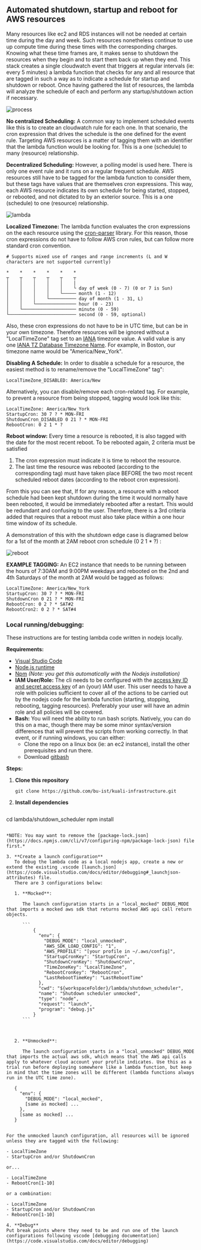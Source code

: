 ## Automated shutdown, startup and reboot for AWS resources

Many resources like ec2 and RDS instances will not be needed at certain time during the day and week.
Such resources nonetheless continue to use up compute time during these times with the corresponding charges.
Knowing what these time frames are, it makes sense to shutdown the resources when they begin and to start them back up when they end.
This stack creates a single cloudwatch event that triggers at regular intervals (ie: every 5 minutes) a lambda function that checks for any and all resource that are tagged in such a way as to indicate a schedule for startup and shutdown or reboot.
Once having gathered the list of resources, the lambda will analyze the schedule of each and perform any startup/shutdown action if necessary.

![process](./process.png)

**No centralized Scheduling:** 
A common way to implement scheduled events like this is to create an cloudwatch rule for each one. In that scenario, the cron expression that drives the schedule is the one defined for the event rule. Targeting AWS resources is a matter of tagging them with an identifier that the lambda function would be looking for. This is a one (schedule) to many (resource) relationship.

**Decentralized Scheduling:** 
However, a polling model is used here. There is only one event rule and it runs on a regular frequent schedule. AWS resources still have to be tagged for the lambda function to consider them, but these tags have values that are themselves cron expressions. This way, each AWS resource indicates its own schedule for being started, stopped, or rebooted, and not dictated to by an exterior source.
This is a one (schedule) to one (resource) relationship.

![lambda](./lambda.png)

**Localized Timezone:** 
The lambda function evaluates the cron expressions on the each resource using the [cron-parser](https://www.npmjs.com/package/cron-parser) library. For this reason, those cron expressions do not have to follow AWS cron rules, but can follow more standard cron convention.

```
# Supports mixed use of ranges and range increments (L and W characters are not supported currently)

*    *    *    *    *    *
┬    ┬    ┬    ┬    ┬    ┬
│    │    │    │    │    |
│    │    │    │    │    └ day of week (0 - 7) (0 or 7 is Sun)
│    │    │    │    └───── month (1 - 12)
│    │    │    └────────── day of month (1 - 31, L)
│    │    └─────────────── hour (0 - 23)
│    └──────────────────── minute (0 - 59)
└───────────────────────── second (0 - 59, optional)
```

Also, these cron expressions do not have to be in UTC time, but can be in your own timezone.
Therefore resources will be ignored without a "LocalTimeZone" tag set to an [IANA](https://www.iana.org/time-zones) timezone value. A valid value is any one [IANA TZ Database Timezone Name](https://en.wikipedia.org/wiki/List_of_tz_database_time_zones). For example, in Boston, our timezone name would be "America/New_York".

**Disabling A Schedule:** 
In order to disable a schedule for a resource, the easiest method is to rename/remove the "LocalTimeZone" tag":

```
LocalTimeZone_DISABLED: America/New
```

Alternatively, you can disable/remove each cron-related tag. For example, to prevent a resource from being stopped, tagging would look like this:

```
LocalTimeZone: America/New_York
StartupCron: 30 7 ? * MON-FRI
ShutdownCron_DISABLED 0 21 ? * MON-FRI
RebootCron: 0 2 1 * ?
```

**Reboot window:**
Every time a resource is rebooted, it is also tagged with the date for the most recent reboot.
To be rebooted again, 2 criteria must be satisfied

1. The cron expression must indicate it is time to reboot the resource.
2. The last time the resource was rebooted (according to the corresponding tag) must have taken place BEFORE the two most recent scheduled reboot dates (according to the reboot cron expression).

From this you can see that, If for any reason, a resource with a reboot schedule had been kept shutdown during the time it would normally have been rebooted, it would be immediately rebooted after a restart. This would be redundant and confusing to the user.
Therefore, there is a 3rd criteria added that requires that a reboot must also take place within a one hour time window of its schedule.

A demonstration of this with the shutdown edge case is diagramed below for a 1st of the month at 2AM reboot cron schedule (0 2 1 * ?) :

![reboot](./reboot.png)





**EXAMPLE TAGGING:**
An EC2 instance that needs to be running between the hours of 7:30AM and 9:00PM weekdays and rebooted on the 2nd and 4th Saturdays of the month at 2AM would be tagged as follows:

```
LocalTimeZone: America/New_York
StartupCron: 30 7 ? * MON-FRI
ShutdownCron 0 21 ? * MON-FRI
RebootCron: 0 2 ? * SAT#2
RebootCron2: 0 2 ? * SAT#4 
```



### Local running/debugging:

These instructions are for testing lambda code written in nodejs locally.

**Requirements:**

- [Visual Studio Code](https://code.visualstudio.com/download)
- [Node.js runtime](https://nodejs.org/en/download/)
- [Npm](https://www.npmjs.com/get-npm) *(Note: you get this automatically with the Nodejs installation)*
- **IAM User/Role:**
  The cli needs to be configured with the [access key ID and secret access key](https://docs.aws.amazon.com/general/latest/gr/aws-sec-cred-types.html#access-keys-and-secret-access-keys) of an (your) IAM user. This user needs to have a role with policies sufficient to cover all of the actions to be carried out by the nodejs code for the lambda function (starting, stopping, rebooting, tagging resources). Preferably your user will have an admin role and all policies will be covered.
- **Bash:**
  You will need the ability to run bash scripts. Natively, you can do this on a mac, though there may be some minor syntax/version differences that will prevent the scripts from working correctly. In that event, or if running windows, you can either:
  - Clone the repo on a linux box (ie: an ec2 instance), install the other prerequisites and run there.
  - Download [gitbash](https://git-scm.com/downloads)

**Steps:**

1. **Clone this repository**

   ```
   git clone https://github.com/bu-ist/kuali-infrastructure.git
   ```

2. **Install dependencies**
   
   ```
cd lambda/shutdown_scheduler
   npm install
```
   
*NOTE: You may want to remove the [package-lock.json](https://docs.npmjs.com/cli/v7/configuring-npm/package-lock-json) file first.*
   
3. **Create a launch configuration**
   To debug the lambda code as a local nodejs app, create a new or extend the existing .vscode [launch.json](https://code.visualstudio.com/docs/editor/debugging#_launchjson-attributes) file.
   There are 3 configurations below:

   1. **Mocked**: 

      The launch configuration starts in a "local_mocked" DEBUG_MODE that imports a mocked aws sdk that returns mocked AWS api call return objects. 

      ```
          {
            "env": {
              "DEBUG_MODE": "local_unmocked",
              "AWS_SDK_LOAD_CONFIG": "1",
              "AWS_PROFILE": "[your profile in ~/.aws/config]",
              "StartupCronKey": "StartupCron",
              "ShutdownCronKey": "ShutdownCron",
              "TimeZoneKey": "LocalTimeZone",
              "RebootCronKey": "RebootCron",
              "LastRebootTimeKey": "LastRebootTime"
            },
            "cwd": "${workspaceFolder}/lambda/shutdown_scheduler",
            "name": "Shutdown scheduler unmocked",
            "type": "node",
            "request": "launch",
            "program": "debug.js"
          }
      ```

      

   2. **Unmocked**:

      The launch configuration starts in a "local_unmocked" DEBUG_MODE that imports the actual aws sdk, which means that the AWS api calls apply to whatever cloud account your profile indicates. Use this as a trial run before deploying somewhere like a lambda function, but keep in mind that the time zones will be different (lambda functions always run in the UTC time zone).

   ```
       {
         "env": {
           "DEBUG_MODE": "local_mocked",
           [same as mocked] ...
         },
         [same as mocked] ...
       } 
   ```

   For the unmocked launch configuration, all resources will be ignored unless they are tagged with the following:

   - LocalTimeZone
   - StartupCron and/or ShutdownCron

   or...

   - LocalTimeZone
   - RebootCron[1-10]

   or a combination:

   - LocalTimeZone
   - StartupCron and/or ShutdownCron
   - RebootCron[1-10]

4. **Debug**
   Put break points where they need to be and run one of the launch configurations following vscode [debugging documentation](https://code.visualstudio.com/docs/editor/debugging)

